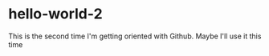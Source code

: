 # hello-world-2
This is the second time I'm getting oriented with Github.  Maybe I'll use it this time
